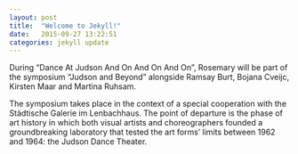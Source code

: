 ```yaml
---
layout: post
title:  "Welcome to Jekyll!"
date:   2015-09-27 13:22:51
categories: jekyll update
---
```


During “Dance At Judson And On And On And On”, Rosemary will be part of the symposium “Judson and Beyond” alongside Ramsay Burt, Bojana Cveijc, Kirsten Maar and Martina Ruhsam.
 
The symposium takes place in the context of a special cooperation with the Städtische Galerie im Lenbachhaus. The point of departure is the phase of art history in which both visual artists and choreographers founded a groundbreaking laboratory that tested the art forms’ limits between 1962 and 1964: the Judson Dance Theater.
